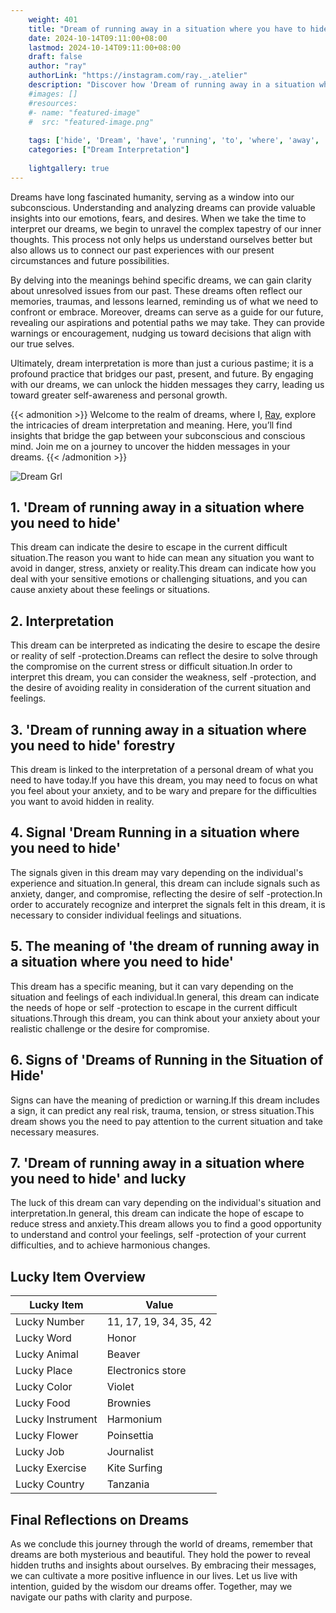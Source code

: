 ```yaml
---
    weight: 401
    title: "Dream of running away in a situation where you have to hide"  # Assuming 'title' column exists
    date: 2024-10-14T09:11:00+08:00
    lastmod: 2024-10-14T09:11:00+08:00
    draft: false
    author: "ray"
    authorLink: "https://instagram.com/ray._.atelier"
    description: "Discover how 'Dream of running away in a situation where you have to hide' can interpret your future and uncover its significant meanings in your life."
    #images: []
    #resources:
    #- name: "featured-image"
    #  src: "featured-image.png"
    
    tags: ['hide', 'Dream', 'have', 'running', 'to', 'where', 'away', 'situation', 'you']
    categories: ["Dream Interpretation"]
    
    lightgallery: true
---
```

    
Dreams have long fascinated humanity, serving as a window into our subconscious. Understanding and analyzing dreams can provide valuable insights into our emotions, fears, and desires. When we take the time to interpret our dreams, we begin to unravel the complex tapestry of our inner thoughts. This process not only helps us understand ourselves better but also allows us to connect our past experiences with our present circumstances and future possibilities.

By delving into the meanings behind specific dreams, we can gain clarity about unresolved issues from our past. These dreams often reflect our memories, traumas, and lessons learned, reminding us of what we need to confront or embrace. Moreover, dreams can serve as a guide for our future, revealing our aspirations and potential paths we may take. They can provide warnings or encouragement, nudging us toward decisions that align with our true selves.

Ultimately, dream interpretation is more than just a curious pastime; it is a profound practice that bridges our past, present, and future. By engaging with our dreams, we can unlock the hidden messages they carry, leading us toward greater self-awareness and personal growth.

{{< admonition >}}
Welcome to the realm of dreams, where I, [Ray](https://instagram.com/ray._.atelier), explore the intricacies of dream interpretation and meaning. Here, you’ll find insights that bridge the gap between your subconscious and conscious mind. Join me on a journey to uncover the hidden messages in your dreams.
{{< /admonition >}}

![Dream Grl](https://cdn.pixabay.com/photo/2017/11/02/03/35/gothic-2910057_1280.jpg "Dream Grl")

## 1. 'Dream of running away in a situation where you need to hide'
This dream can indicate the desire to escape in the current difficult situation.The reason you want to hide can mean any situation you want to avoid in danger, stress, anxiety or reality.This dream can indicate how you deal with your sensitive emotions or challenging situations, and you can cause anxiety about these feelings or situations.

## 2. Interpretation
This dream can be interpreted as indicating the desire to escape the desire or reality of self -protection.Dreams can reflect the desire to solve through the compromise on the current stress or difficult situation.In order to interpret this dream, you can consider the weakness, self -protection, and the desire of avoiding reality in consideration of the current situation and feelings.

## 3. 'Dream of running away in a situation where you need to hide' forestry
This dream is linked to the interpretation of a personal dream of what you need to have today.If you have this dream, you may need to focus on what you feel about your anxiety, and to be wary and prepare for the difficulties you want to avoid hidden in reality.

## 4. Signal 'Dream Running in a situation where you need to hide'
The signals given in this dream may vary depending on the individual's experience and situation.In general, this dream can include signals such as anxiety, danger, and compromise, reflecting the desire of self -protection.In order to accurately recognize and interpret the signals felt in this dream, it is necessary to consider individual feelings and situations.

## 5. The meaning of 'the dream of running away in a situation where you need to hide'
This dream has a specific meaning, but it can vary depending on the situation and feelings of each individual.In general, this dream can indicate the needs of hope or self -protection to escape in the current difficult situations.Through this dream, you can think about your anxiety about your realistic challenge or the desire for compromise.

## 6. Signs of 'Dreams of Running in the Situation of Hide'
Signs can have the meaning of prediction or warning.If this dream includes a sign, it can predict any real risk, trauma, tension, or stress situation.This dream shows you the need to pay attention to the current situation and take necessary measures.

## 7. 'Dream of running away in a situation where you need to hide' and lucky
The luck of this dream can vary depending on the individual's situation and interpretation.In general, this dream can indicate the hope of escape to reduce stress and anxiety.This dream allows you to find a good opportunity to understand and control your feelings, self -protection of your current difficulties, and to achieve harmonious changes.

## Lucky Item Overview
| Lucky Item          | Value              |
|---------------|--------------------|
| Lucky Number        | 11, 17, 19, 34, 35, 42  |
| Lucky Word          | Honor |
| Lucky Animal        | Beaver |
| Lucky Place         | Electronics store     |
| Lucky Color         | Violet     |
| Lucky Food          | Brownies      |
| Lucky Instrument    | Harmonium |
| Lucky Flower        | Poinsettia    |
| Lucky Job           | Journalist       |
| Lucky Exercise      | Kite Surfing  |
| Lucky Country       | Tanzania    |


##  Final Reflections on Dreams

As we conclude this journey through the world of dreams, remember that dreams are both mysterious and beautiful. They hold the power to reveal hidden truths and insights about ourselves. By embracing their messages, we can cultivate a more positive influence in our lives. Let us live with intention, guided by the wisdom our dreams offer. Together, may we navigate our paths with clarity and purpose.
